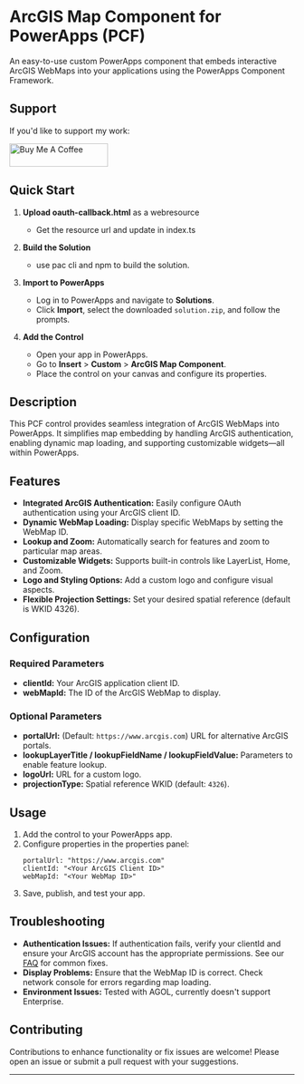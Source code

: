 # ArcGIS Map Component for PowerApps (PCF)

An easy-to-use custom PowerApps component that embeds interactive ArcGIS WebMaps into your applications using the PowerApps Component Framework.

## Support
If you'd like to support my work:

<a href="https://buymeacoffee.com/nickkb" target="_blank"><img src="https://cdn.buymeacoffee.com/buttons/default-orange.png" alt="Buy Me A Coffee" height="41" width="174"></a>

## Quick Start

1. **Upload oauth-callback.html** as a webresource
   - Get the resource url and update in index.ts
  
2. **Build the Solution**  
   - use pac cli and npm to build the solution.

3. **Import to PowerApps**  
   - Log in to PowerApps and navigate to **Solutions**.
   - Click **Import**, select the downloaded `solution.zip`, and follow the prompts.

3. **Add the Control**  
   - Open your app in PowerApps.
   - Go to **Insert** > **Custom** > **ArcGIS Map Component**.
   - Place the control on your canvas and configure its properties.

## Description

This PCF control provides seamless integration of ArcGIS WebMaps into PowerApps. It simplifies map embedding by handling ArcGIS authentication, enabling dynamic map loading, and supporting customizable widgets—all within PowerApps.

## Features

- **Integrated ArcGIS Authentication:** Easily configure OAuth authentication using your ArcGIS client ID.
- **Dynamic WebMap Loading:** Display specific WebMaps by setting the WebMap ID.
- **Lookup and Zoom:** Automatically search for features and zoom to particular map areas.
- **Customizable Widgets:** Supports built-in controls like LayerList, Home, and Zoom.
- **Logo and Styling Options:** Add a custom logo and configure visual aspects.
- **Flexible Projection Settings:** Set your desired spatial reference (default is WKID 4326).

## Configuration

### Required Parameters
- **clientId:** Your ArcGIS application client ID.
- **webMapId:** The ID of the ArcGIS WebMap to display.

### Optional Parameters
- **portalUrl:** (Default: `https://www.arcgis.com`) URL for alternative ArcGIS portals.
- **lookupLayerTitle / lookupFieldName / lookupFieldValue:** Parameters to enable feature lookup.
- **logoUrl:** URL for a custom logo.
- **projectionType:** Spatial reference WKID (default: `4326`).

## Usage

1. Add the control to your PowerApps app.
2. Configure properties in the properties panel:
   ```plaintext
   portalUrl: "https://www.arcgis.com"
   clientId: "<Your ArcGIS Client ID>"
   webMapId: "<Your WebMap ID>"
   ```
3. Save, publish, and test your app.

## Troubleshooting

- **Authentication Issues:** If authentication fails, verify your clientId and ensure your ArcGIS account has the appropriate permissions. See our [FAQ](#) for common fixes.
- **Display Problems:** Ensure that the WebMap ID is correct. Check network console for errors regarding map loading.
- **Environment Issues:** Tested with AGOL, currently doesn't support Enterprise.

## Contributing

Contributions to enhance functionality or fix issues are welcome! Please open an issue or submit a pull request with your suggestions.

---
